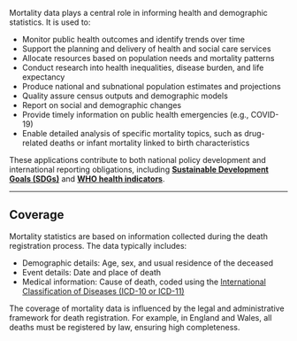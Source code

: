 Mortality data plays a central role in informing health and demographic statistics. It is used to:

- Monitor public health outcomes and identify trends over time
- Support the planning and delivery of health and social care services
- Allocate resources based on population needs and mortality patterns
- Conduct research into health inequalities, disease burden, and life expectancy
- Produce national and subnational population estimates and projections
- Quality assure census outputs and demographic models
- Report on social and demographic changes
- Provide timely information on public health emergencies (e.g., COVID-19)
- Enable detailed analysis of specific mortality topics, such as drug-related deaths or infant mortality linked to birth characteristics

These applications contribute to both national policy development and international reporting obligations, including **[Sustainable Development Goals (SDGs)](https://www.who.int/standards/classifications/classification-of-diseases)** and **[WHO health indicators](https://www.who.int/standards/classifications/classification-of-diseases)**.

---

## Coverage

Mortality statistics are based on information collected during the death registration process. The data typically includes:

- Demographic details: Age, sex, and usual residence of the deceased
- Event details: Date and place of death
- Medical information: Cause of death, coded using the [International Classification of Diseases (ICD-10 or ICD-11)](https://www.who.int/standards/classifications/classification-of-diseases)

The coverage of mortality data is influenced by the legal and administrative framework for death registration. For example, in England and Wales, all deaths must be registered by law, ensuring high completeness.
